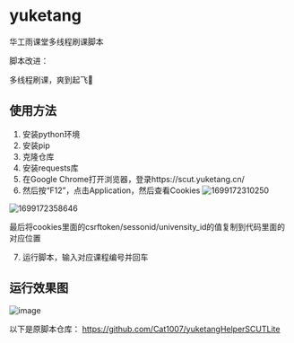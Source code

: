 # yuketang

华工雨课堂多线程刷课脚本

脚本改进：

多线程刷课，爽到起飞🛫

## 使用方法

1. 安装python环境
2. 安装pip
3. 克隆仓库
4. 安装requests库
5. 在Google Chrome打开浏览器，登录https://scut.yuketang.cn/
6. 然后按“F12”，点击Application，然后查看Cookies
![1699172310250](https://github.com/DavidWisdom/yuketang/assets/88563609/8515d098-f2f2-42e6-8ae9-147000d4e278)

![1699172358646](https://github.com/DavidWisdom/yuketang/assets/88563609/cffdbd44-2b6b-4143-b576-24cc11846785)

最后将cookies里面的csrftoken/sessonid/univensity_id的值复制到代码里面的对应位置

7. 运行脚本，输入对应课程编号并回车
## 运行效果图
![image](https://github.com/DavidWisdom/yuketang/assets/88563609/59675b83-2b9a-42ca-b614-603dd8585ada)

以下是原脚本仓库：
https://github.com/Cat1007/yuketangHelperSCUTLite

